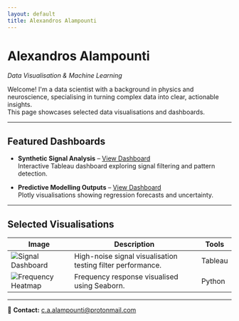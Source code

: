 ```yaml
---
layout: default
title: Alexandros Alampounti
---
```


# Alexandros Alampounti
_Data Visualisation & Machine Learning_

Welcome! I'm a data scientist with a background in physics and neuroscience, specialising in turning complex data into clear, actionable insights.  
This page showcases selected data visualisations and dashboards.

---

## Featured Dashboards
- **Synthetic Signal Analysis** – [View Dashboard](#)  
  Interactive Tableau dashboard exploring signal filtering and pattern detection.

- **Predictive Modelling Outputs** – [View Dashboard](#)  
  Plotly visualisations showing regression forecasts and uncertainty.

---

## Selected Visualisations
| Image | Description | Tools |
|-------|--------------|-------|
| ![Signal Dashboard](images/signal_dashboard.png) | High-noise signal visualisation testing filter performance. | Tableau |
| ![Frequency Heatmap](images/frequency_heatmap.png) | Frequency response visualised using Seaborn. | Python |

---

📧 **Contact:** [c.a.alampounti@protonmail.com](mailto:c.a.alampounti@protonmail.com)
